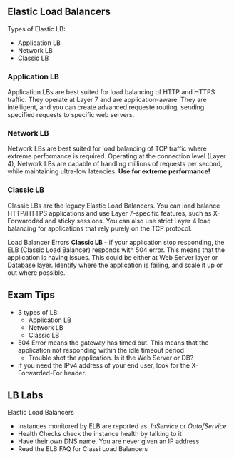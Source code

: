 ## Elastic Load Balancers ##

Types of Elastic LB:
* Application LB
* Network LB
* Classic LB

### Application LB ###
Application LBs are best suited for load balancing of HTTP and HTTPS traffic. They operate at Layer 7 and are application-aware. They are intelligent, and you can create advanced requeste routing, sending specified requests to specific web servers.

### Network LB ###
Network LBs are best suited for load balancing of TCP traffic where extreme performance is required. Operating at the connection level (Layer 4), Network LBs are capable of handling millions of requests per second, while maintaining ultra-low latencies.
**Use for extreme performance!**

### Classic LB ###
Classic LBs are the legacy Elastic Load Balancers. You can load balance HTTP/HTTPS applications and use Layer 7-specific features, such as X-Forwardded and sticky sessions. You can also use strict Layer 4 load balancing for applications that rely purely on the TCP protocol.

Load Balancer Errors
**Classic LB** - if your application stop responding, the ELB (Classic Load Balancer) responds with 504 error.
This means that the application is having issues. This could be either at Web Server layer or Database layer.
Identify where the application is failing, and scale it up or out where possible.

## Exam Tips ##
* 3 types of LB:
  * Application LB
  * Network LB
  * Classic LB
* 504 Error means the gateway has timed out. This means that the application not responding within the idle timeout period
  * Trouble shot the application. Is it the Web Server or DB?
* If you need the IPv4 address of your end user, look for the X-Forwarded-For header.

## LB Labs ##
Elastic Load Balancers
* Instances monitored by ELB are reported as: *InService* or *OutofService*
* Health Checks check the instance health by talking to it
* Have their own DNS name. You are never given an IP address
* Read the ELB FAQ for Classi Load Balancers
